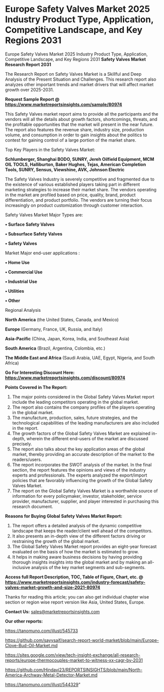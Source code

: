 # Europe Safety Valves Market 2025 Industry Product Type, Application, Competitive Landscape, and Key Regions 2031
 Europe Safety Valves Market 2025 Industry Product Type, Application, Competitive Landscape, and Key Regions 2031
<strong>Safety Valves Market Research Report 2031</strong>

The Research Report on Safety Valves Market is a Skillful and Deep Analysis of the Present Situation and Challenges. This research report also analyzes other important trends and market drivers that will affect market growth over 2025-2031.

<strong>Request Sample Report @ <a href=https://www.marketreportsinsights.com/sample/80974>https://www.marketreportsinsights.com/sample/80974</a></strong>

This Safety Valves market report aims to provide all the participants and the vendors will all the details about growth factors, shortcomings, threats, and the profitable opportunities that the market will present in the near future. The report also features the revenue share, industry size, production volume, and consumption in order to gain insights about the politics to contest for gaining control of a large portion of the market share.

Top Key Players in the Safety Valves Market:

<strong>Schlumberger, Shanghai BODO, SUNRY, Jereh Oilfield Equipment, MCM OIL TOOLS, Halliburton, Baker Hughes, Tejas, American Completion Tools, SUNRY, Sensus, Viewshine, AVK, Johnson Electric</strong>

The Safety Valves Industry is severely competitive and fragmented due to the existence of various established players taking part in different marketing strategies to increase their market share. The vendors operating in the market are profiled based on price, quality, brand, product differentiation, and product portfolio. The vendors are turning their focus increasingly on product customization through customer interaction.

Safety Valves Market Major Types are:

<strong>• Surface Safety Valves

• Subsurface Safety Valves

• Safety Valves</strong>

Market Major end-user applications :

<strong>• Home Use

• Commercial Use

• Industrial Use

• Utilities

• Other</strong>

Regional Analysis

</u><strong><b>North America</b></strong> (the United States, Canada, and Mexico)

<strong><b>Europe </b></strong>(Germany, France, UK, Russia, and Italy)

<strong><b>Asia-Pacific</b></strong> (China, Japan, Korea, India, and Southeast Asia)

<strong><b>South America</b></strong> (Brazil, Argentina, Colombia, etc.)

<strong><b>The Middle East and Africa</b></strong> (Saudi Arabia, UAE, Egypt, Nigeria, and South Africa)

<strong>Go For Interesting Discount Here: <a href=https://www.marketreportsinsights.com/discount/80974>https://www.marketreportsinsights.com/discount/80974</a></strong>

<strong>Points Covered in The Report:</strong>
<ol>
  <li>The major points considered in the Global Safety Valves Market report include the leading competitors operating in the global market.</li>
  <li>The report also contains the company profiles of the players operating in the global market.</li>
  <li>The manufacture, production, sales, future strategies, and the technological capabilities of the leading manufacturers are also included in the report.</li>
  <li>The growth factors of the Global Safety Valves Market are explained in-depth, wherein the different end-users of the market are discussed precisely.</li>
  <li>The report also talks about the key application areas of the global market, thereby providing an accurate description of the market to the readers/users.</li>
  <li>The report incorporates the SWOT analysis of the market. In the final section, the report features the opinions and views of the industry experts and professionals. The experts analyzed the export/import policies that are favorably influencing the growth of the Global Safety Valves Market.</li>
  <li>The report on the Global Safety Valves Market is a worthwhile source of information for every policymaker, investor, stakeholder, service provider, manufacturer, supplier, and player interested in purchasing this research document.</li>
</ol>
<strong>Reasons for Buying Global Safety Valves Market Report:</strong>

<ol>
  <li>The report offers a detailed analysis of the dynamic competitive landscape that keeps the reader/client well ahead of the competitors.</li>
  <li>It also presents an in-depth view of the different factors driving or restraining the growth of the global market.</li>
  <li>The Global Safety Valves Market report provides an eight-year forecast evaluated on the basis of how the market is estimated to grow.</li>
  <li>It helps in making aware business decisions by having providing thorough insights insights into the global market and by making an all-inclusive analysis of the key market segments and sub-segments.</li>
</ol>
<strong>Access full Report Description, TOC, Table of Figure, Chart, etc. @ <a href=https://www.marketreportsinsights.com/industry-forecast/safety-valves-market-growth-and-size-2021-80974>https://www.marketreportsinsights.com/industry-forecast/safety-valves-market-growth-and-size-2021-80974</a></strong>


Thanks for reading this article; you can also get individual chapter wise section or region wise report version like Asia, United States, Europe.

<strong>Contact Us:</strong>
sales@marketreportsinsights.com

<strong>Our other reports:</strong>

<a href=https://tanomuno.com/illust/545733>https://tanomuno.com/illust/545733</a>

<a href=https://github.com/sayysaif/search-report-world-market/blob/main/Europe-Clove-Bud-Oil-Market.md>https://github.com/sayysaif/search-report-world-market/blob/main/Europe-Clove-Bud-Oil-Market.md</a>

<a href=https://sites.google.com/view/tech-insight-exchange/all-research-reports/europe-thermocouples-market-to-witness-xx-cagr-by-2031>https://sites.google.com/view/tech-insight-exchange/all-research-reports/europe-thermocouples-market-to-witness-xx-cagr-by-2031</a>

<a href=https://github.com/Hindavi23/REPORTSINSIGHTS/blob/main/North-America-Archway-Metal-Detector-Market.md>https://github.com/Hindavi23/REPORTSINSIGHTS/blob/main/North-America-Archway-Metal-Detector-Market.md</a>

<a href=https://tanomuno.com/illust/544329>https://tanomuno.com/illust/544329</a>"
